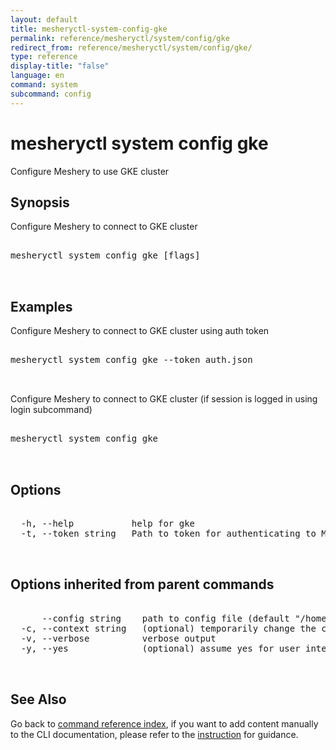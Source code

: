 ```yaml
---
layout: default
title: mesheryctl-system-config-gke
permalink: reference/mesheryctl/system/config/gke
redirect_from: reference/mesheryctl/system/config/gke/
type: reference
display-title: "false"
language: en
command: system
subcommand: config
---
```


# mesheryctl system config gke

Configure Meshery to use GKE cluster

## Synopsis

Configure Meshery to connect to GKE cluster
<pre class='codeblock-pre'>
<div class='codeblock'>
mesheryctl system config gke [flags]

</div>
</pre> 

## Examples

Configure Meshery to connect to GKE cluster using auth token
<pre class='codeblock-pre'>
<div class='codeblock'>
mesheryctl system config gke --token auth.json

</div>
</pre> 

Configure Meshery to connect to GKE cluster (if session is logged in using login subcommand)
<pre class='codeblock-pre'>
<div class='codeblock'>
mesheryctl system config gke

</div>
</pre> 

## Options

<pre class='codeblock-pre'>
<div class='codeblock'>
  -h, --help           help for gke
  -t, --token string   Path to token for authenticating to Meshery API

</div>
</pre>

## Options inherited from parent commands

<pre class='codeblock-pre'>
<div class='codeblock'>
      --config string    path to config file (default "/home/aadhitya/.meshery/config.yaml")
  -c, --context string   (optional) temporarily change the current context.
  -v, --verbose          verbose output
  -y, --yes              (optional) assume yes for user interactive prompts.

</div>
</pre>

## See Also

Go back to [command reference index](/reference/mesheryctl/), if you want to add content manually to the CLI documentation, please refer to the [instruction](/project/contributing/contributing-cli#preserving-manually-added-documentation) for guidance.

